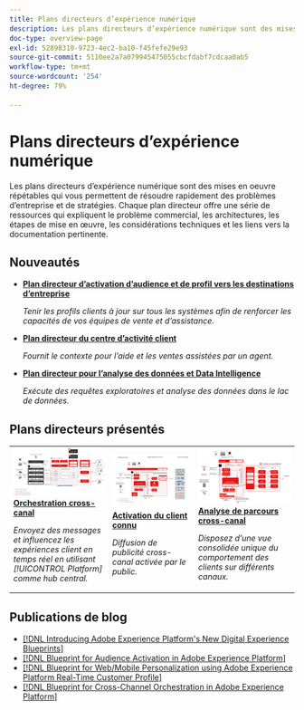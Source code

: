 ```yaml
---
title: Plans directeurs d’expérience numérique
description: Les plans directeurs d’expérience numérique sont des mises en oeuvre répétables pour répondre aux stratégies et résoudre les problèmes d’entreprise établis. Ils accélèrent le retour sur investissement et assurent un chemin rapide vers le succès.
doc-type: overview-page
exl-id: 52898310-9723-4ec2-ba10-f45fefe29e93
source-git-commit: 5110ee2a7a079945475055cbcfdabf7cdcaa0ab5
workflow-type: tm+mt
source-wordcount: '254'
ht-degree: 79%

---
```


# Plans directeurs d’expérience numérique

Les plans directeurs d’expérience numérique sont des mises en oeuvre répétables qui vous permettent de résoudre rapidement des problèmes d’entreprise et de stratégies. Chaque plan directeur offre une série de ressources qui expliquent le problème commercial, les architectures, les étapes de mise en œuvre, les considérations techniques et les liens vers la documentation pertinente.

<div id="recs-overview-body-1"></div>
<div id="recs-overview-body-2"></div>
<div id="recs-overview-body-3"></div>
<div id="recs-overview-body-4"></div>
<div id="recs-overview-body-5"></div>
<div id="recs-overview-body-6"></div>

## Nouveautés

* **[Plan directeur d’activation d’audience et de profil vers les destinations d’entreprise](/help/blueprints/audience-activation/enterprise-destinations.md)**

   *Tenir les profils clients à jour sur tous les systèmes afin de renforcer les capacités de vos équipes de vente et d’assistance.*
* **[Plan directeur du centre d’activité client](/help/blueprints/audience-activation/customer-activity.md)**

   *Fournit le contexte pour l’aide et les ventes assistées par un agent.*
* **[Plan directeur pour l’analyse des données et Data Intelligence](/help/blueprints/data-insights/analysis.md)**

   *Exécute des requêtes exploratoires et analyse des données dans le lac de données.*

## Plans directeurs présentés

<table style="table-layout:fixed">
<tr>
  <td>
    <a href="https://experienceleague.adobe.com/docs/blueprints-learn/architecture/customer-journeys/journey-optimizer.html?lang=fr"><img alt="Image miniature pour les messages déclenchés et le plan directeur d’Experience Platform" src="customer-journeys/assets/ajo-architecture.svg" class="modal-image" /></a>
    <div><a href="https://experienceleague.adobe.com/docs/blueprints-learn/architecture/customer-journeys/journey-optimizer.html?lang=fr"><strong>Orchestration cross-canal</strong></a></div>
    <p><em>Envoyez des messages et influencez les expériences client en temps réel en utilisant [!UICONTROL Platform] comme hub central.</em></p>
  </td>
  <td>
    <a href="/help/blueprints/audience-activation/known.md"><img alt="Image miniature du plan directeur d’activation du client connu" src="audience-activation/assets/known_activation.svg" class="modal-image" /></a>
    <div><a href="/help/blueprints/audience-activation/known.md"><strong>Activation du client connu</strong></a></div>
    <p><em>Diffusion de publicité cross-canal activée par le public.</em></p>
  </td>
  <td>
    <a href="https://experienceleague.adobe.com/docs/analytics-platform/using/cja-usecases/cross-channel.html?lang=fr"><img alt="Image miniature du plan directeur de consolidation des données de comportement digital" src="customer-journey-analytics/assets/CJA.svg" class="modal-image" /></a>
    <div><a href="https://experienceleague.adobe.com/docs/analytics-platform/using/cja-usecases/cross-channel.html?lang=fr"><strong>Analyse de parcours cross-canal</strong></a></div>
    <p><em>Disposez d’une vue consolidée unique du comportement des clients sur différents canaux.</em></p>
  </td>
</tr>
</table>

## Publications de blog

* [[!DNL Introducing Adobe Experience Platform's New Digital Experience Blueprints]](https://medium.com/adobetech/introducing-adobe-experience-platforms-new-digital-experience-blueprints-93a6b5f5da7c)
* [[!DNL Blueprint for Audience Activation in Adobe Experience Platform]](https://medium.com/adobetech/a-blueprint-for-audience-activation-in-adobe-experience-platform-b2b30fae90fd)
* [[!DNL Blueprint for Web/Mobile Personalization using Adobe Experience Platform Real-Time Customer Profile]](https://medium.com/adobetech/blueprint-for-web-personalization-using-adobe-experience-platform-real-time-customer-profile-fef2ce7a4b2f)
* [[!DNL Blueprint for Cross-Channel Orchestration in Adobe Experience Platform]](https://medium.com/adobetech/blueprint-for-multi-channel-orchestration-in-adobe-experience-platform-c68317e94184)
